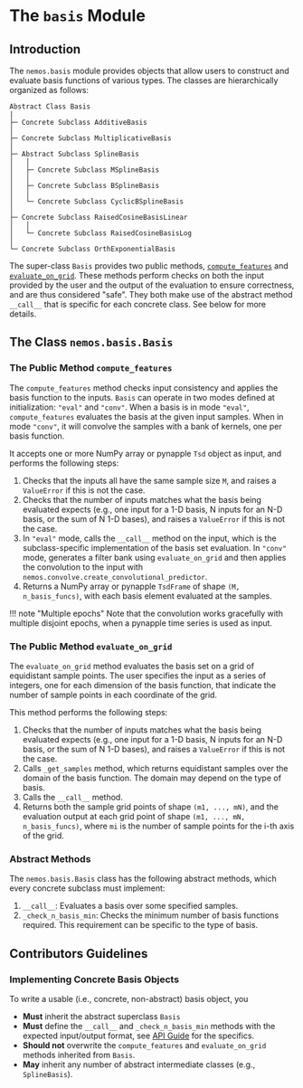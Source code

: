 # The `basis` Module

## Introduction

The `nemos.basis` module provides objects that allow users to construct and evaluate basis functions of various types. The classes are hierarchically organized as follows:

```
Abstract Class Basis
|
├─ Concrete Subclass AdditiveBasis
│
├─ Concrete Subclass MultiplicativeBasis
│
├─ Abstract Subclass SplineBasis
│   │
│   ├─ Concrete Subclass MSplineBasis
│   │
│   ├─ Concrete Subclass BSplineBasis
│   │
│   └─ Concrete Subclass CyclicBSplineBasis
│
├─ Concrete Subclass RaisedCosineBasisLinear 
│   │
│   └─ Concrete Subclass RaisedCosineBasisLog
│
└─ Concrete Subclass OrthExponentialBasis
```

The super-class `Basis` provides two public methods, [`compute_features`](#the-public-method-evaluate) and [`evaluate_on_grid`](#the-public-method-evaluate_on_grid). These methods perform checks on both the input provided by the user and the output of the evaluation to ensure correctness, and are thus considered "safe". They both make use of the abstract method `__call__` that is specific for each concrete class. See below for more details.

## The Class `nemos.basis.Basis`

### The Public Method `compute_features`

The `compute_features` method checks input consistency and applies the basis function to the inputs. 
`Basis` can operate in two modes defined at initialization: `"eval"` and `"conv"`. When a basis is in mode `"eval"`,
`compute_features` evaluates the basis at the given input samples. When in mode `"conv"`, it will convolve the samples
with a bank of kernels, one per basis function.

It accepts one or more NumPy array or pynapple `Tsd` object as input, and performs the following steps:

1. Checks that the inputs all have the same sample size `M`, and raises a `ValueError` if this is not the case.
2. Checks that the number of inputs matches what the basis being evaluated expects (e.g., one input for a 1-D basis, N inputs for an N-D basis, or the sum of N 1-D bases), and raises a `ValueError` if this is not the case.
3. In `"eval"` mode, calls the `__call__` method on the input, which is the subclass-specific implementation of the basis set evaluation. In `"conv"` mode, generates a filter bank using `evaluate_on_grid` and then applies the convolution to the input with `nemos.convolve.create_convolutional_predictor`.
4. Returns a NumPy array or  pynapple `TsdFrame` of shape `(M, n_basis_funcs)`, with each basis element evaluated at the samples.

!!! note "Multiple epochs"
    Note that the convolution works gracefully with multiple disjoint epochs, when a pynapple time series is used as 
    input.

### The Public Method `evaluate_on_grid`

The `evaluate_on_grid` method evaluates the basis set on a grid of equidistant sample points. The user specifies the input as a series of integers, one for each dimension of the basis function, that indicate the number of sample points in each coordinate of the grid.

This method performs the following steps:

1. Checks that the number of inputs matches what the basis being evaluated expects (e.g., one input for a 1-D basis, N inputs for an N-D basis, or the sum of N 1-D bases), and raises a `ValueError` if this is not the case.
2. Calls `_get_samples` method, which returns equidistant samples over the domain of the basis function. The domain may depend on the type of basis.
3. Calls the `__call__` method.
4. Returns both the sample grid points of shape `(m1, ..., mN)`, and the evaluation output at each grid point of shape `(m1, ..., mN, n_basis_funcs)`, where `mi` is the number of sample points for the i-th axis of the grid.

### Abstract Methods

The `nemos.basis.Basis` class has the following abstract methods, which every concrete subclass must implement:

1. `__call__`: Evaluates a basis over some specified samples.
2. `_check_n_basis_min`: Checks the minimum number of basis functions required. This requirement can be specific to the type of basis.

## Contributors Guidelines

### Implementing Concrete Basis Objects
To write a usable (i.e., concrete, non-abstract) basis object, you

- **Must** inherit the abstract superclass `Basis`
- **Must** define the `__call__` and `_check_n_basis_min` methods with the expected input/output format, see [API Guide](../../reference/nemos/basis/) for the specifics.
- **Should not** overwrite the `compute_features` and `evaluate_on_grid` methods inherited from `Basis`.
- **May** inherit any number of abstract intermediate classes (e.g., `SplineBasis`). 

